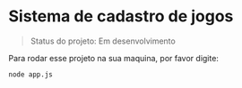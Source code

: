 # Sistema de cadastro de jogos

> Status do projeto: Em desenvolvimento

Para rodar esse projeto na sua maquina, por favor digite:

``
node app.js
``
